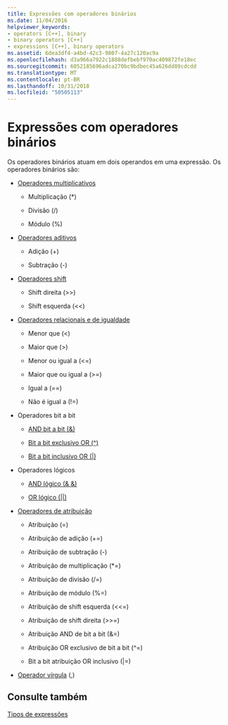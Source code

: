 ```yaml
---
title: Expressões com operadores binários
ms.date: 11/04/2016
helpviewer_keywords:
- operators [C++], binary
- binary operators [C++]
- expressions [C++], binary operators
ms.assetid: 6dea3df4-a4bd-42c3-9807-4a27c120ac9a
ms.openlocfilehash: d3a966a7922c1888defbebf970ac409872fe18ec
ms.sourcegitcommit: 6052185696adca270bc9bdbec45a626dd89cdcdd
ms.translationtype: MT
ms.contentlocale: pt-BR
ms.lasthandoff: 10/31/2018
ms.locfileid: "50505113"
---
```

# <a name="expressions-with-binary-operators"></a>Expressões com operadores binários

Os operadores binários atuam em dois operandos em uma expressão. Os operadores binários são:

- [Operadores multiplicativos](../cpp/multiplicative-operators-and-the-modulus-operator.md)

   - Multiplicação (*)

   - Divisão (/)

   - Módulo (%)

- [Operadores aditivos](../cpp/additive-operators-plus-and.md)

   - Adição (+)

   - Subtração (-)

- [Operadores shift](../cpp/left-shift-and-right-shift-operators-input-and-output.md)

   - Shift direita (>>)

   - Shift esquerda (<<)

- [Operadores relacionais e de igualdade](../cpp/relational-operators-equal-and-equal.md)

   - Menor que (\<)

   - Maior que (>)

   - Menor ou igual a (\<=)

   - Maior que ou igual a (>=)

   - Igual a (==)

   - Não é igual a (!=)

- Operadores bit a bit

   - [AND bit a bit (&)](../cpp/bitwise-and-operator-amp.md)

   - [Bit a bit exclusivo OR (^)](../cpp/bitwise-exclusive-or-operator-hat.md)

   - [Bit a bit inclusivo OR (&#124;)](../cpp/bitwise-inclusive-or-operator-pipe.md)

- Operadores lógicos

   - [AND lógico (& &)](../cpp/logical-and-operator-amp-amp.md)

   - [OR lógico (&#124;&#124;)](../cpp/logical-or-operator-pipe-pipe.md)

- [Operadores de atribuição](../cpp/assignment-operators.md)

   - Atribuição (=)

   - Atribuição de adição (+=)

   - Atribuição de subtração (-)

   - Atribuição de multiplicação (*=)

   - Atribuição de divisão (/=)

   - Atribuição de módulo (%=)

   - Atribuição de shift esquerda (<\<=)

   - Atribuição de shift direita (>>=)

   - Atribuição AND de bit a bit (&=)

   - Atribuição OR exclusivo de bit a bit (^=)

   - Bit a bit atribuição OR inclusivo (&#124;=)

- [Operador vírgula](../cpp/comma-operator.md) (,)

## <a name="see-also"></a>Consulte também

[Tipos de expressões](../cpp/types-of-expressions.md)